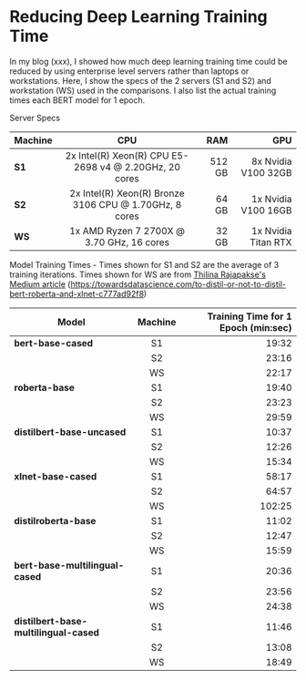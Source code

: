 # Reducing Deep Learning Training Time

In my blog (xxx), I showed how much deep learning training time could be reduced by using enterprise level servers rather than laptops or workstations.  Here, I show the specs of the 2 servers (S1 and S2) and workstation (WS) used in the comparisons.  I also list the actual training times each BERT model for 1 epoch.

Server Specs

| Machine      | CPU                                                    | RAM    | GPU                 |
| -------------|:------------------------------------------------------:| ------:| -------------------:|
| **S1**       | 2x Intel(R) Xeon(R) CPU E5-2698 v4 @ 2.20GHz, 20 cores | 512 GB | 8x Nvidia V100 32GB |
| **S2**       | 2x Intel(R) Xeon(R) Bronze 3106 CPU @ 1.70GHz, 8 cores |  64 GB | 1x Nvidia V100 16GB |
| **WS**       | 1x AMD Ryzen 7 2700X @ 3.70 GHz, 16 cores              |  32 GB | 1x Nvidia Titan RTX |


Model Training Times - Times shown for S1 and S2 are the average of 3 training iterations.  Times shown for WS are from [Thilina Rajapakse's Medium article](https://towardsdatascience.com/to-distil-or-not-to-distil-bert-roberta-and-xlnet-c777ad92f8) (https://towardsdatascience.com/to-distil-or-not-to-distil-bert-roberta-and-xlnet-c777ad92f8)

| Model                                  | Machine  | Training Time for 1 Epoch (min:sec) |
| ---------------------------------------|:--------:|------------------------------------:| 
| **bert-base-cased**                    | S1       | 19:32                               |
|                                        | S2       | 23:16                               |
|                                        | WS       | 22:17                               |
| **roberta-base**                       | S1       | 19:40                               |
|                                        | S2       | 23:23                               |
|                                        | WS       | 29:59                               |
| **distilbert-base-uncased**            | S1       | 10:37                               |
|                                        | S2       | 12:26                               |
|                                        | WS       | 15:34                               |
| **xlnet-base-cased**                   | S1       | 58:17                               |
|                                        | S2       | 64:57                               |
|                                        | WS       | 102:25                              |
| **distilroberta-base**                 | S1       | 11:02                               |
|                                        | S2       | 12:47                               |
|                                        | WS       | 15:59                               |
| **bert-base-multilingual-cased**       | S1       | 20:36                               |
|                                        | S2       | 23:56                               |
|                                        | WS       | 24:38                               |
| **distilbert-base-multilingual-cased** | S1       | 11:46                               |
|                                        | S2       | 13:08                               |
|                                        | WS       | 18:49                               |


